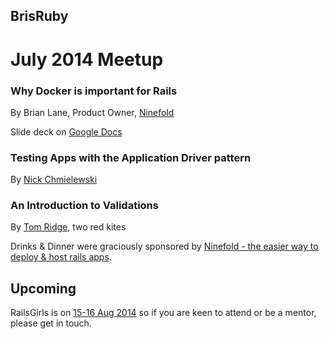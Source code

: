 ## BrisRuby 

# July 2014 Meetup

### Why Docker is important for Rails
By Brian Lane, Product Owner, [Ninefold](https://ninefold.com/)

Slide deck on [Google Docs](https://docs.google.com/presentation/d/1mz0QchIrz-03rlgJanFvHg0-ILp0xAXKKeEbLf6ovDo)

### Testing Apps with the Application Driver pattern
By [Nick Chmielewski](https://github.com/hackling)

### An Introduction to Validations
By [Tom Ridge](https://github.com/ridget), two red kites

Drinks & Dinner were graciously sponsored by [Ninefold - the easier way to deploy & host rails apps](https://ninefold.com/).

## Upcoming

RailsGirls is on [15-16 Aug 2014](http://railsgirls.com/brisbane) so if you are keen to attend or be a mentor, please get in touch.